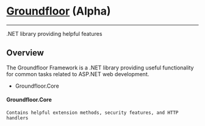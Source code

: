# [Groundfloor][proj] (Alpha)
***
[proj]: http://keith9820.github.com/Groundfloor

.NET library providing helpful features

## Overview
The Groundfloor Framework is a .NET library providing useful functionality for common tasks related to ASP.NET web development.

* Groundfloor.Core

#### Groundfloor.Core
	Contains helpful extension methods, security features, and HTTP handlers
